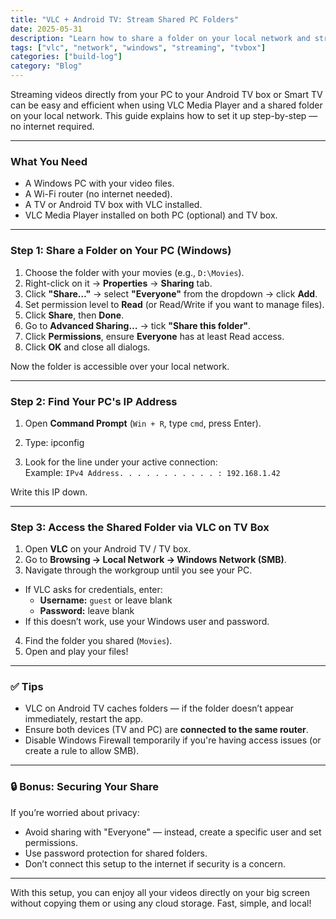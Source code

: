 ```yaml
---
title: "VLC + Android TV: Stream Shared PC Folders"
date: 2025-05-31
description: "Learn how to share a folder on your local network and stream its content on an Android TV box or smart TV using VLC, without the need for internet."
tags: ["vlc", "network", "windows", "streaming", "tvbox"]
categories: ["build-log"]
category: "Blog"
---
```


Streaming videos directly from your PC to your Android TV box or Smart TV can be easy and efficient when using VLC Media Player and a shared folder on your local network. This guide explains how to set it up step-by-step — no internet required.

---

### What You Need

- A Windows PC with your video files.
- A Wi-Fi router (no internet needed).
- A TV or Android TV box with VLC installed.
- VLC Media Player installed on both PC (optional) and TV box.

---

### Step 1: Share a Folder on Your PC (Windows)

1. Choose the folder with your movies (e.g., `D:\Movies`).
2. Right-click on it → **Properties** → **Sharing** tab.
3. Click **"Share…"** → select **"Everyone"** from the dropdown → click **Add**.
4. Set permission level to **Read** (or Read/Write if you want to manage files).
5. Click **Share**, then **Done**.
6. Go to **Advanced Sharing…** → tick **"Share this folder"**.
7. Click **Permissions**, ensure **Everyone** has at least Read access.
8. Click **OK** and close all dialogs.

Now the folder is accessible over your local network.

---

### Step 2: Find Your PC's IP Address

1. Open **Command Prompt** (`Win + R`, type `cmd`, press Enter).
2. Type: ipconfig

3. Look for the line under your active connection:  
Example: `IPv4 Address. . . . . . . . . . . : 192.168.1.42`

Write this IP down.

---

### Step 3: Access the Shared Folder via VLC on TV Box

1. Open **VLC** on your Android TV / TV box.
2. Go to **Browsing → Local Network → Windows Network (SMB)**.
3. Navigate through the workgroup until you see your PC.
- If VLC asks for credentials, enter:
  - **Username:** `guest` or leave blank
  - **Password:** leave blank
- If this doesn’t work, use your Windows user and password.

4. Find the folder you shared (`Movies`).
5. Open and play your files!

---

### ✅ Tips

- VLC on Android TV caches folders — if the folder doesn’t appear immediately, restart the app.
- Ensure both devices (TV and PC) are **connected to the same router**.
- Disable Windows Firewall temporarily if you're having access issues (or create a rule to allow SMB).

---

### 🔒 Bonus: Securing Your Share

If you’re worried about privacy:

- Avoid sharing with "Everyone" — instead, create a specific user and set permissions.
- Use password protection for shared folders.
- Don’t connect this setup to the internet if security is a concern.

---

With this setup, you can enjoy all your videos directly on your big screen without copying them or using any cloud storage. Fast, simple, and local!


